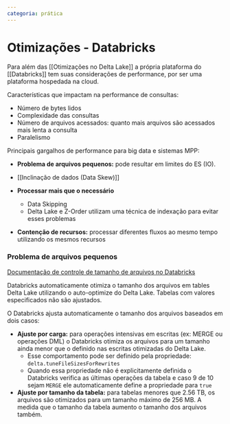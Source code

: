 ```yaml
---
categoria: prática
---
```

# Otimizações - Databricks

Para além das [[Otimizações no Delta Lake]] a própria plataforma do [[Databricks]] tem suas considerações de performance, por ser uma plataforma hospedada na cloud.

Características que impactam na performance de consultas:

- Número de bytes lidos
- Complexidade das consultas
- Número de arquivos acessados: quanto mais arquivos são acessados mais lenta a consulta
- Paralelismo

Principais gargalhos de performance para big data e sistemas MPP:

- **Problema de arquivos pequenos:** pode resultar em limites do ES (IO).

- [[Inclinação de dados (Data Skew)]]

- **Processar mais que o necessário**
	- Data Skipping
	- Delta Lake e Z-Order utilizam uma técnica de indexação para evitar esses problemas

- **Contenção de recursos:** processar diferentes fluxos ao mesmo tempo utilizando os mesmos recursos

### Problema de arquivos pequenos

[Documentação de controle de tamanho de arquivos no Databricks](https://docs.databricks.com/en/delta/tune-file-size.htm)

Databricks automaticamente otimiza o tamanho dos arquivos em tables Delta Lake utilizando o auto-optimize do Delta Lake. Tabelas com valores especificados não são ajustados.

O Databricks ajusta automaticamente o tamanho dos arquivos baseados em dois casos:

- **Ajuste por carga:** para operações intensivas em escritas (ex: MERGE ou operações DML) o Databricks otimiza os arquivos para um tamanho ainda menor que o definido nas escritas otimizadas do Delta Lake.
	- Esse comportamento pode ser definido pela propriedade: `delta.tuneFileSizesForRewrites`
	- Quando essa propriedade não é explicitamente definida o Databricks verifica as últimas operações da tabela e caso 9 de 10 sejam `MERGE` ele automaticamente define a propriedade para `true`
- **Ajuste por tamanho da tabela:** para tabelas menores que 2.56 TB, os arquivos são otimizados para um tamanho máximo de 256 MB. A medida que o tamanho da tabela aumento o tamanho dos arquivos também.
